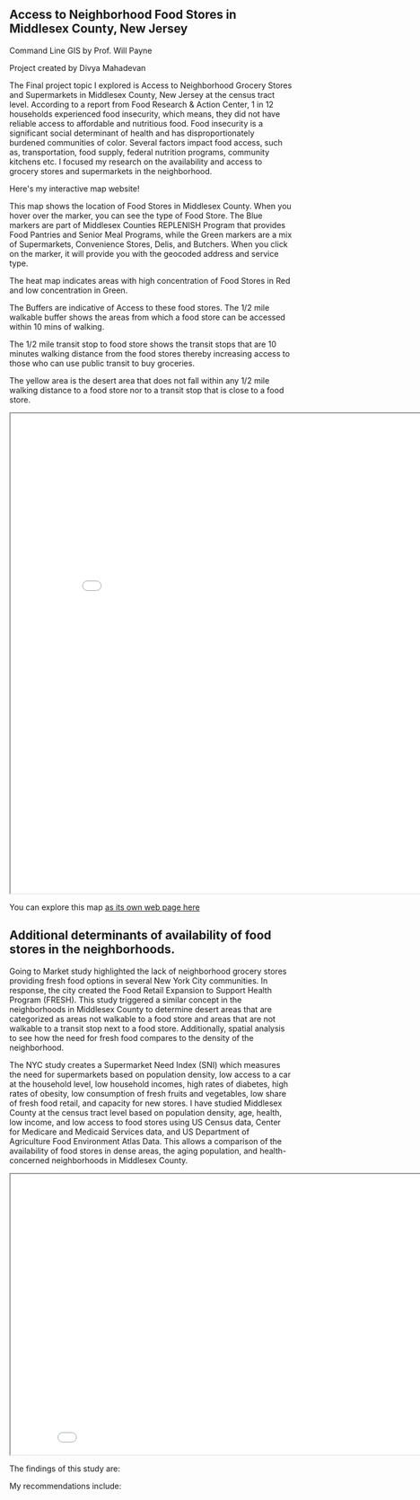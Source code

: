 ## Access to Neighborhood Food Stores in Middlesex County, New Jersey

Command Line GIS by Prof. Will Payne

Project created by Divya Mahadevan


The Final project topic I explored is Access to Neighborhood Grocery Stores and Supermarkets in Middlesex County, New Jersey at the census tract level. According to a report from Food Research & Action Center, 1 in 12 households experienced food insecurity, which means, they did not have reliable access to affordable and nutritious food. Food insecurity is a significant social determinant of health and has disproportionately burdened communities of color. Several factors impact food access, such as, transportation, food supply, federal nutrition programs, community kitchens etc. I focused my research on the availability and access to grocery stores and supermarkets in the neighborhood. 

Here's my interactive map website!

This map shows the location of Food Stores in Middlesex County. When you hover over the marker, you can see the type of Food Store. The Blue markers are part of  Middlesex Counties REPLENISH Program that provides Food Pantries and Senior Meal Programs, while the Green markers are a mix of Supermarkets, Convenience Stores, Delis, and Butchers. When you click on the marker, it will provide you with the geocoded address and service type.

The heat map indicates areas with high concentration of Food Stores in Red and low concentration in Green.

The Buffers are indicative of Access to these food stores. The 1/2 mile walkable buffer shows the areas from which a food store can be accessed within 10 mins of walking.

The 1/2 mile transit stop to food store shows the transit stops that are 10 minutes walking distance from the food stores thereby increasing access to those who can use public transit to buy groceries.

The yellow area is the desert area that does not fall within any 1/2 mile walking distance to a food store nor to a transit stop that is close to a food store. 

<iframe src="foodstore_interactive.html" height="855" width="855"></iframe>

You can explore this map [as its own web page here](foodstore_interactive.html)

## Additional determinants of availability of food stores in the neighborhoods. 

Going to Market study highlighted the lack of neighborhood grocery stores providing fresh food options in several New York City communities. In response, the city created the Food Retail Expansion to Support Health Program (FRESH). This study triggered a similar concept in the neighborhoods in Middlesex County to determine desert areas that are categorized as areas not walkable to a food store and areas that are not walkable to a transit stop next to a food store. Additionally, spatial analysis to see how the need for fresh food compares to the density of the neighborhood. 

The NYC study creates a Supermarket Need Index (SNI) which measures the need for supermarkets based on population density, low access to a car at the household level, low household incomes, high rates of diabetes, high rates of obesity, low consumption of fresh fruits and vegetables, low share of fresh food retail, and capacity for new stores. I have studied Middlesex County at the census tract level based on population density, age, health, low income, and low access to food stores using US Census data, Center for Medicare and Medicaid Services data, and US Department of Agriculture Food Environment Atlas Data. This allows a comparison of the availability of food stores in dense areas, the aging population, and health-concerned neighborhoods in Middlesex County.


<iframe src="Static.png" height="500" width="855"></iframe>

The findings of this study are: 

My recommendations include: 
